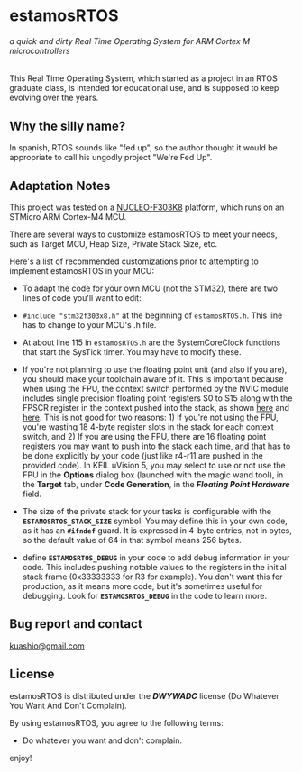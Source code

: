 # estamosRTOS
###### a quick and dirty Real Time Operating System for ARM Cortex M microcontrollers

This Real Time Operating System, which started as a project in an RTOS graduate class, is intended for educational use, and is supposed to keep evolving over the years.

## Why the silly name?
In spanish, RTOS sounds like "fed up", so the author thought it would be appropriate to call his ungodly project "We're Fed Up".

## Adaptation Notes
This project was tested on a [NUCLEO-F303K8](https://os.mbed.com/platforms/ST-Nucleo-F303K8/) platform, which runs on an STMicro ARM Cortex-M4 MCU.

There are several ways to customize estamosRTOS to meet your needs, such as Target MCU, Heap Size, Private Stack Size, etc.

Here's a list of recommended customizations prior to attempting to implement estamosRTOS in your MCU:


 - To adapt the code for your own MCU (not the STM32), there are two lines of code you'll want to edit: 
  - `#include "stm32f303x8.h"` at the beginning of `estamosRTOS.h`. This line has to change to your MCU's .h file.
  - At about line 115 in `estamosRTOS.h` are the SystemCoreClock functions that start the SysTick timer. You may have to modify these.


 - If you're not planning to use the floating point unit (and also if you are), you should make your toolchain aware of it. This is important because when using the FPU, the context switch performed by the NVIC module includes single precision floating point registers S0 to S15 along with the FPSCR register in the context pushed into the stack, as shown [here](http://infocenter.arm.com/help/index.jsp?topic=/com.arm.doc.dui0553a/Babefdjc.html) and  [here](http://infocenter.arm.com/help/index.jsp?topic=/com.arm.doc.dai0298a/BCGHEEFD.html). This is not good for two reasons: 1) If you're not using the FPU, you're wasting 18 4-byte register slots in the stack for each context switch, and 2) If you are using the FPU, there are 16 floating point registers you may want to push into the stack each time, and that has to be done explicitly by your code (just like r4-r11 are pushed in the provided code). In KEIL uVision 5, you may select to use or not use the FPU in the **Options** dialog box (launched with the magic wand tool), in the **Target** tab, under **Code Generation**, in the ***Floating Point Hardware*** field.

 - The size of the private stack for your tasks is configurable with the **`ESTAMOSRTOS_STACK_SIZE`** symbol. You may define this in your own code, as it has an **`#ifndef`** guard. It is expressed in 4-byte entries, not in bytes, so the default value of 64 in that symbol means 256 bytes.

 - define **`ESTAMOSRTOS_DEBUG`** in your code to add debug information in your code. This includes pushing notable values to the registers in the initial stack frame (0x33333333 for R3 for example). You don't want this for production, as it means more code, but it's sometimes useful for debugging. Look for **`ESTAMOSRTOS_DEBUG`** in the code to learn more. 



## Bug report and contact
kuashio@gmail.com

## License 
estamosRTOS is distributed under the ***DWYWADC*** license (Do Whatever You Want And Don't Complain).

By using estamosRTOS, you agree to the following terms:

- Do whatever you want and don't complain.

enjoy!
